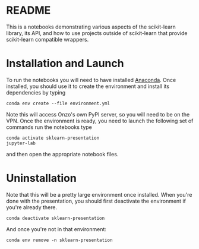 # README

This is a notebooks demonstrating various aspects of the scikit-learn library, its API, and how to use projects outside of scikit-learn that provide scikit-learn compatible wrappers.


# Installation and Launch

To run the notebooks you will need to have installed [Anaconda](https://www.anaconda.com/products/individual). Once installed, you should use it to create the environment and install its dependencies by typing

    conda env create --file environment.yml

Note this will access Onzo's own PyPI server, so you will need to be on the VPN. Once the environment is ready, you need to launch the following set of commands run the notebooks type

    conda activate sklearn-presentation
    jupyter-lab

and then open the appropriate notebook files.


# Uninstallation

Note that  this will be a pretty large environment once installed. When you're done with the presentation, you should first deactivate the environment if you're already there.

    conda deactivate sklearn-presentation

And once you're not in that environment:

    conda env remove -n sklearn-presentation
